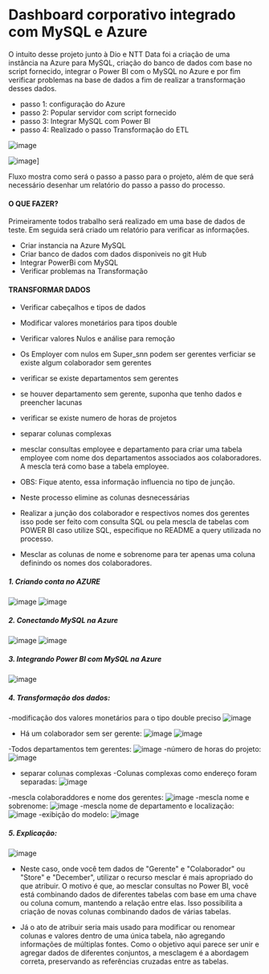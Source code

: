 # Dashboard corporativo integrado com MySQL e Azure
 O intuito desse projeto junto à Dio e NTT Data foi a criação de uma instância na Azure para MySQL, criação do banco de dados com base no script fornecido, integrar o Power BI com o MySQL no Azure e por fim verificar problemas na base de dados a fim de realizar a transformação desses dados.
 
- passo 1: configuração do Azure
- passo 2: Popular servidor com script fornecido
- passo 3: Integrar MySQL com Power BI
- passo 4: Realizado o passo Transformação do ETL

![image](https://github.com/user-attachments/assets/2dc11931-3acb-4150-bdb8-b12010bec98b)

![image](https://github.com/user-attachments/assets/faffb4e7-56fe-47e4-b39c-947b4e70b95d)]

Fluxo mostra como será o passo a passo para o projeto, além de que será necessário desenhar um relatório do passo a passo do processo.


#### O QUE FAZER?

Primeiramente todos trabalho será realizado em uma base de dados de teste. Em seguida será criado um relatório para verificar as informações.
* Criar instancia na Azure MySQL
* Criar banco de dados com dados disponiveis no git Hub
* Integrar PowerBi com MySQL
* Verificar problemas na Transformação

#### TRANSFORMAR DADOS

* Verificar cabeçalhos e tipos de dados
* Modificar valores monetários para tipos double
* Verificar valores Nulos e análise para remoção
* Os Employer com nulos em Super_snn podem ser gerentes verficiar se existe algum colaborador sem gerentes
* verificar se existe departamentos sem gerentes
* se houver departamento sem gerente, suponha que tenho dados e preencher lacunas
* verificar se existe numero de horas de projetos
* separar colunas complexas

* mesclar consultas employee e departamento para criar uma tabela employee com nome dos departamentos associados aos colaboradores. A mescla terá como base a tabela employee.
* OBS: Fique atento, essa informação influencia no tipo de junção.
* Neste processo elimine as colunas desnecessárias

* Realizar a junção dos colaborador e respectivos nomes dos gerentes isso pode ser feito com consulta SQL ou pela mescla de tabelas com POWER BI caso utilize SQL, especifique no README a query utilizada no processo.
* Mesclar as colunas de nome e sobrenome para ter apenas uma coluna definindo os nomes dos colaboradores.


##### 1. Criando conta no AZURE

![image](https://github.com/user-attachments/assets/19b12786-b304-4ccf-973c-d8ff8d5a44d5)
![image](https://github.com/user-attachments/assets/01f879e9-c57b-48e3-9e21-756ba9740c94)

##### 2. Conectando MySQL na Azure
![image](https://github.com/user-attachments/assets/ee8470a5-dce0-42e3-b8bb-b02cb18a580e)
![image](https://github.com/user-attachments/assets/a52fa0dd-6dd6-4277-8b24-2aa8a3620f8b)
##### 3. Integrando Power BI com MySQL na Azure
![image](https://github.com/user-attachments/assets/d9d34443-b6e0-4d00-88b1-6841609b4576)

##### 4. Transformação dos dados:
-modificação dos valores monetários para o tipo double preciso
![image](https://github.com/user-attachments/assets/064b7c4a-45cb-4a22-a9eb-7dae161fadc7)
- Há um colaborador sem ser gerente:
![image](https://github.com/user-attachments/assets/79cf693d-0765-4224-891c-ac7c6251a5df)
![image](https://github.com/user-attachments/assets/b4abd6aa-00b2-4fc3-84b4-28274d5fe31e)

-Todos departamentos tem gerentes:
![image](https://github.com/user-attachments/assets/f41161d0-0012-4641-b847-e169e649c0ac)
-número de horas do projeto:
![image](https://github.com/user-attachments/assets/94a13ad6-d3f0-48cb-a63a-dd33400c682b)
- separar colunas complexas
-Colunas complexas como endereço foram separadas:
![image](https://github.com/user-attachments/assets/52069f6c-d9ee-4c1e-acf5-32f66a8f237a)

-mescla colaboraddores e nome dos gerentes:
![image](https://github.com/user-attachments/assets/7c700c84-3cd2-4461-96ea-677b8a711953)
-mescla nome e sobrenome:
![image](https://github.com/user-attachments/assets/f096f5be-37cd-42c8-bc47-d49eaf914f32)
-mescla nome de departamento e localização:
![image](https://github.com/user-attachments/assets/e14e1aa8-3a30-427b-9a6a-c9ce07b95e3d)
-exibição do modelo:
![image](https://github.com/user-attachments/assets/d8aa6697-3e3a-4268-8968-c2468e701440)
##### 5. Explicação:
![image](https://github.com/user-attachments/assets/2dd466b7-0e68-4c42-973c-196198a5f791)
- Neste caso, onde você tem dados de "Gerente" e "Colaborador" ou "Store" e "December", utilizar o recurso mesclar é mais apropriado do que atribuir. O motivo é que, ao mesclar consultas no Power BI, você está combinando dados de diferentes tabelas com base em uma chave ou coluna comum, mantendo a relação entre elas. Isso possibilita a criação de novas colunas combinando dados de várias tabelas.

- Já o ato de atribuir seria mais usado para modificar ou renomear colunas e valores dentro de uma única tabela, não agregando informações de múltiplas fontes. Como o objetivo aqui parece ser unir e agregar dados de diferentes conjuntos, a mesclagem é a abordagem correta, preservando as referências cruzadas entre as tabelas.








